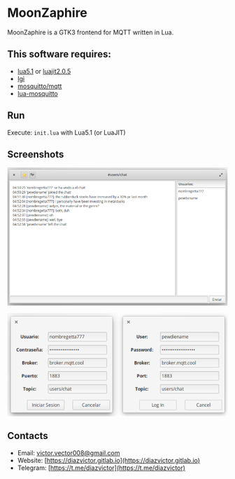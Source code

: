 # MoonZaphire
MoonZaphire is a GTK3 frontend for MQTT written in Lua.

## This software requires:
* [lua5.1](https://www.lua.org/download.html) or [luajit2.0.5](https://luajit.org/)
* [lgi](https://github.com/pavouk/lgi)
* [mosquitto/mqtt](http://mqtt.org/)
* [lua-mosquitto](https://github.com/flukso/lua-mosquitto/)

## Run
Execute: `init.lua` with Lua5.1 (or LuaJIT)

## Screenshots
![Screenshot](screenshot/chat.png "Chat")

![Screenshot](screenshot/login.png "Login")

## Contacts
- Email: [victor.vector008@gmail.com](mailto:victor.vector008@gmail.com)
- Website: [https://diazvictor.gitlab.io](https://diazvictor.gitlab.io)
- Telegram: [https://t.me/diazvictor](https://t.me/diazvictor)
